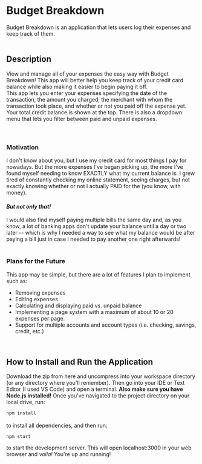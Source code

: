 # Budget Breakdown
Budget Breakdown is an application that lets users log their expenses and keep track of them.  
<br> 

## Description  
View and manage all of your expenses the easy way with Budget Breakdown! This app will better help you keep track of your credit card balance while also making it easier to begin paying it off.<br>
This app lets you enter your expenses specifying the date of the transaction, the amount you charged, the merchant with whom the transaction took place, and whether or not you paid off the expense yet. Your total credit balance is shown at the top. There is also a dropdown menu that lets you filter between paid and unpaid expenses.
<br>  
<br>

### Motivation
I don't know about you, but I use my credit card for most things I pay for nowadays. But the more expenses I've began picking up, the more I've found myself needing to know EXACTLY what my current balance is. I grew tired of constantly checking my online statement, seeing charges, but not exactly knowing whether or not I actually PAID for the (you know, with money).  

#### *But not only that!*  
  
I would also find myself paying multiple bills the same day and, as you know, a lot of banking apps don't update your balance until a day or two later -- which is why I needed a way to see what my balance would be after paying a bill just in case I needed to pay another one right afterwards!  
<br>

### Plans for the Future
This app may be simple, but there are a lot of features I plan to implement such as:
- Removing expenses
- Editing expenses
- Calculating and displaying paid vs. unpaid balance
- Implementing a page system with a maximum of about 10 or 20 expenses per page.
- Support for multiple accounts and account types (i.e. checking, savings, credit, etc.)

<br>

## How to Install and Run the Application

Download the zip from here and uncompress into your workspace directory (or any directory where you'll remember). Then go into your IDE or Text Editor (I used VS Code) and open a terminal. **Also make sure you have Node.js installed!** Once you've navigated to the project directory on your local drive, run: 
<br>

`npm install`  
<br>
to install all dependencies, and then run:  


`npm start`
<br>

to start the development server. This will open localhost:3000 in your web browser and *voila!* You're up and running!


